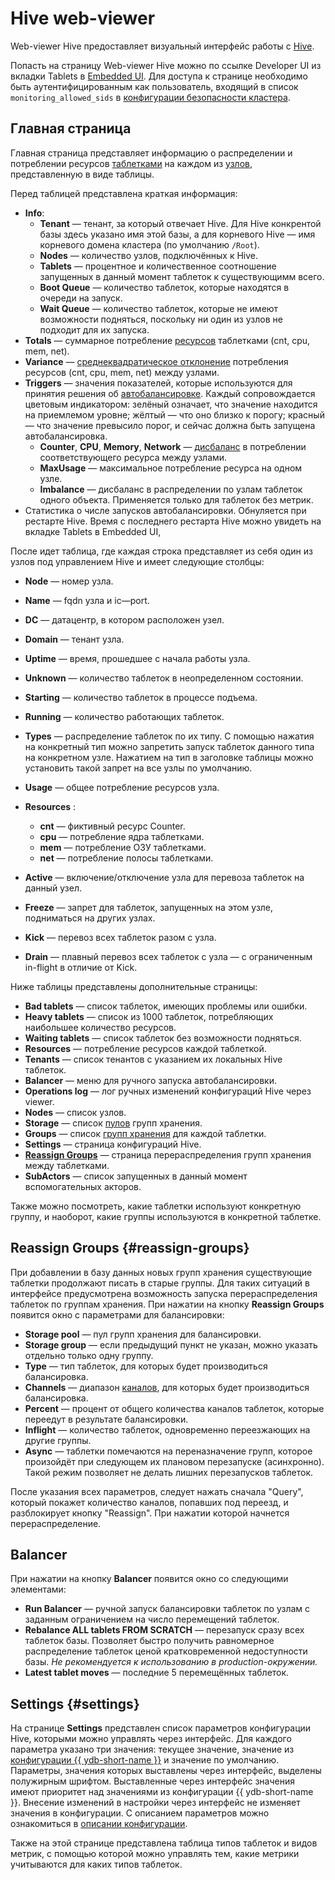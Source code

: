 # Hive web-viewer

Web-viewer Hive предоставляет визуальный интерфейс работы с [Hive](../../concepts/glossary.md#hive).

Попасть на страницу Web-viewer Hive можно по ссылке Developer UI из вкладки Tablets в [Embedded UI](index.md). Для доступа к странице необходимо быть аутентифицированным как пользователь, входящий в список `monitoring_allowed_sids` в [конфигурации безопасности кластера](../configuration/index.md#security).

## Главная страница

Главная страница представляет информацию о распределении и потреблении ресурсов [таблетками](../../concepts/glossary.md#tablet) на каждом из [узлов](../../concepts/glossary.md#tablet), представленную в виде таблицы.

Перед таблицей представлена краткая информация:

* **Info**:
    * **Tenant** — тенант, за который отвечает Hive. Для Hive конкрентой базы здесь указано имя этой базы, а для корневого Hive — имя корневого домена кластера (по умолчанию `/Root`).
    * **Nodes** — количество узлов, подключённых к Hive.
    * **Tablets** — процентное и количественное соотношение запущенных в данный момент таблеток к существующимм всего.
    * **Boot Queue** — количество таблеток, которые находятся в очереди на запуск.
    * **Wait Queue** — количество таблеток, которые не имеют возможности подняться, поскольку ни один из узлов не подходит для их запуска.
* **Totals** — суммарное потребление [ресурсов](../../contributor/hive.md#resources) таблетками (cnt, cpu, mem, net).
* **Variance** — [среднеквадратическое отклонение](https://ru.wikipedia.org/wiki/Среднеквадратическое_отклонение) потребления ресурсов (cnt, cpu, mem, net) между узлами.
* **Triggers** — значения показателей, которые используются для принятия решения об [автобалансировке](../../contributor/hive.md#autobalancing). Каждый сопровождается цветовым индикатором: зелёный означает, что значение находится на приемлемом уровне; жёлтый — что оно близко к порогу; красный — что значение превысило порог, и сейчас должна быть запущена автобалансировка.
    * **Counter**, **CPU**, **Memory**, **Network** — [дисбаланс](../../contributor/hive.md#scatter) в потреблении соответствующего ресурса между узлами.
    * **MaxUsage** — максимальное потребление ресурса на одном узле.
    * **Imbalance** — дисбаланс в распределении по узлам таблеток одного объекта. Применяется только для таблеток без метрик.
* Статистика о числе запусков автобалансировки. Обнуляется при рестарте Hive. Время с последнего рестарта Hive можно увидеть на вкладке Tablets в Embedded UI,

После идет таблица, где каждая строка представляет из себя один из узлов под управлением Hive и имеет следующие столбцы:

* **Node** — номер узла.
* **Name** — fqdn узла и ic—port.
* **DC** — датацентр, в котором расположен узел.
* **Domain** — тенант узла.
* **Uptime** — время, прошедшее с начала работы узла.
* **Unknown** — количество таблеток в неопределенном состоянии.
* **Starting** — количество таблеток в процессе подъема.
* **Running** — количество работающих таблеток.
* **Types** — распределение таблеток по их типу. С помощью нажатия на конкретный тип можно запретить запуск таблеток данного типа на конкретном узле. Нажатием на тип в заголовке таблицы можно установить такой запрет на все узлы по умолчанию.
* **Usage** — общее потребление ресурсов узла.
* **Resources** :

  * **cnt** — фиктивный ресурс Counter.
  * **cpu** — потребление ядра таблетками.
  * **mem** — потребление ОЗУ таблетками.
  * **net** — потребление полосы таблетками.

* **Active** — включение/отключение узла для перевоза таблеток на данный узел.
* **Freeze** — запрет для таблеток, запущенных на этом узле, подниматься на других узлах.
* **Kick** — перевоз всех таблеток разом с узла.
* **Drain** — плавный перевоз всех таблеток с узла — с ограниченным in-flight в отличие от Kick.

Ниже таблицы представлены дополнительные страницы:

* **Bad tablets** — список таблеток, имеющих проблемы или ошибки.
* **Heavy tablets** — список из 1000 таблеток, потребляющих наибольшее количество ресурсов.
* **Waiting tablets** — список таблеток без возможности подняться.
* **Resources** — потребление ресурсов каждой таблеткой.
* **Tenants** — список тенантов с указанием их локальных Hive таблеток.
* **Balancer** — меню для ручного запуска автобалансировки.
* **Operations log** — лог ручных изменений конфигураций Hive через viewer.
* **Nodes** — список узлов.
* **Storage** — список [пулов](../../concepts/glossary.md#storage-pool) групп хранения.
* **Groups** — список [групп хранения](../../concepts/glossary.md#storage-group) для каждой таблетки.
* **Settings** — страница конфигураций Hive.
* [**Reassign Groups**](#reassign-groups) — страница перераспределения групп хранения между таблетками.
* **SubActors** — список запущенных в данный момент вспомогательных акторов.

Также можно посмотреть, какие таблетки используют конкретную группу, и наоборот, какие группы используются в конкретной таблетке.

## Reassign Groups {#reassign-groups}

При добавлении в базу данных новых групп хранения существующие таблетки продолжают писать в старые группы. Для таких ситуаций в интерфейсе предусмотрена возможность запуска перераспределения таблеток по группам хранения. При нажатии на кнопку **Reassign Groups** появится окно с параметрами для балансировки:

* **Storage pool** — пул групп хранения для балансировки.
* **Storage group** — если предыдущий пункт не указан, можно указать отдельно только одну группу.
* **Type** — тип таблеток, для которых будет производиться балансировка.
* **Channels** — диапазон [каналов](../../concepts/glossary.md#channel), для которых будет производиться балансировка.
* **Percent** — процент от общего количества каналов таблеток, которые переедут в результате балансировки.
* **Inflight** — количество таблеток, одновременно переезжающих на другие группы.
* **Async** — таблетки помечаются на переназначение групп, которое произойдёт при следующем их плановом перезапуске (асинхронно). Такой режим позволяет не делать лишних перезапусков таблеток.

После указания всех параметров, следует нажать сначала "Query", который покажет количество каналов, попавших под переезд, и разблокирует кнопку "Reassign".
При нажатии которой начнется перераспределение.

## Balancer

При нажатии на кнопку **Balancer** появится окно со следующими элементами:

* **Run Balancer** — ручной запуск балансировки таблеток по узлам с заданным ограничением на число перемещений таблеток.
* **Rebalance ALL tablets FROM SCRATCH** — перезапуск сразу всех таблеток базы. Позволяет быстро получить равномерное распределение таблеток ценой кратковременной недоступности базы. *Не рекомендуется к использованию в production-окружении.*
* **Latest tablet moves** — последние 5 перемещённых таблеток.

## Settings {#settings}

На странице **Settings** представлен список параметров конфигурации Hive, которыми можно управлять через интерфейс. Для каждого параметра указано три значения: текущее значение, значение из [конфигурации {{ ydb-short-name }}](../../reference/configuration/hive.md) и значение по умолчанию. Параметры, значения которых выставлены через интерфейс, выделены полужирным шрифтом. Выставленные через интерфейс значения имеют приоритет над значениями из конфигурации {{ ydb-short-name }}. Внесение изменений в настройки через интерфейс не изменяет значения в конфигурации. С описанием параметров можно ознакомиться в [описании конфигурации](../configuration/hive.md).

Также на этой странице представлена таблица типов таблеток и видов метрик, с помощью которой можно управлять тем, какие метрики учитываются для каких типов таблеток.
